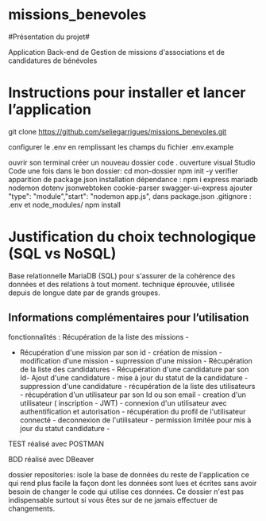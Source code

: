 # missions_benevoles

#Présentation du projet#

Application Back-end de Gestion de missions d'associations et de candidatures de bénévoles

# Instructions pour installer et lancer lʼapplication

git clone https://github.com/seliegarrigues/missions_benevoles.git

configurer le .env en remplissant les champs du fichier .env.example

ouvrir son terminal
créer un nouveau dossier
code .
ouverture visual Studio Code
une fois dans le bon dossier: cd mon-dossier
npm init -y
verifier apparition de package.json
installation dépendance : npm i express mariadb nodemon dotenv
jsonwebtoken cookie-parser swagger-ui-express
ajouter "type": "module","start": "nodemon app.js", dans package.json
.gitignore : .env et node_modules/
npm install

# Justification du choix technologique SQL vs NoSQL

Base relationnelle MariaDB (SQL) pour
s'assurer de la cohérence des données et des relations à tout moment.
technique éprouvée, utilisée depuis de longue date par de grands groupes.

## Informations complémentaires pour lʼutilisation

fonctionnalités : Récupération de la liste des missions -

- Récupération d'une mission par son id - création de mission - modification d'une mission - suprression d'une mission - Récupération de la liste des candidatures - Récupération d'une candidature par son Id- Ajout d'une candidature - mise à jour du statut de la candidature - suppression d'une candidature - récupération de la liste des utilisateurs - récupération d'un utilisateur par son Id ou son email - creation d'un utilisateur ( inscription - JWT) - connexion d'un utilisateur avec authentification et autorisation - récupération du profil de l'utilisateur connecté - deconnexion de l'utilisateur - permission limitée pour mis à jour du statut candidature -

TEST réalisé avec POSTMAN

BDD réalisé avec DBeaver

dossier repositories: isole la base de données du reste de l'application
ce qui rend plus facile la façon dont les données sont lues et écrites sans avoir
besoin de changer le code qui utilise ces données. Ce dossier n'est pas indispensable
surtout si vous êtes sur de ne jamais effectuer de changements.

